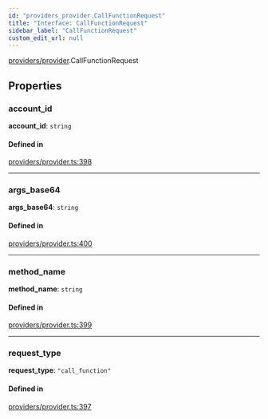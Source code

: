 ```yaml
---
id: "providers_provider.CallFunctionRequest"
title: "Interface: CallFunctionRequest"
sidebar_label: "CallFunctionRequest"
custom_edit_url: null
---
```


[providers/provider](../modules/providers_provider.md).CallFunctionRequest

## Properties

### account\_id

 **account\_id**: `string`

#### Defined in

[providers/provider.ts:398](https://github.com/maxhr/near--near-api-js/blob/57fed346/packages/near-api-js/src/providers/provider.ts#L398)

___

### args\_base64

 **args\_base64**: `string`

#### Defined in

[providers/provider.ts:400](https://github.com/maxhr/near--near-api-js/blob/57fed346/packages/near-api-js/src/providers/provider.ts#L400)

___

### method\_name

 **method\_name**: `string`

#### Defined in

[providers/provider.ts:399](https://github.com/maxhr/near--near-api-js/blob/57fed346/packages/near-api-js/src/providers/provider.ts#L399)

___

### request\_type

 **request\_type**: ``"call_function"``

#### Defined in

[providers/provider.ts:397](https://github.com/maxhr/near--near-api-js/blob/57fed346/packages/near-api-js/src/providers/provider.ts#L397)
